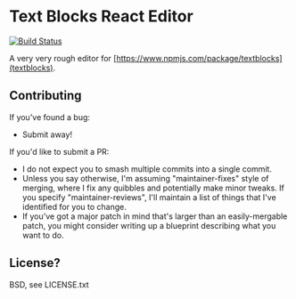 # Text Blocks React Editor

[![Build Status](https://travis-ci.org/rm3web/textblocks-react-editor.svg)](https://travis-ci.org/rm3web/textblocks-react-editor)

A very very rough editor for [https://www.npmjs.com/package/textblocks](textblocks).

## Contributing

If you've found a bug:
 * Submit away!

If you'd like to submit a PR:
 * I do not expect you to smash multiple commits into a single commit.
 * Unless you say otherwise, I'm assuming "maintainer-fixes" style of merging, where I fix any quibbles and potentially make minor tweaks.  If you specify "maintainer-reviews", I'll maintain a list of things that I've identified for you to change.
 * If you've got a major patch in mind that's larger than an easily-mergable patch, you might consider writing up a blueprint describing what you want to do.

## License?

BSD, see LICENSE.txt
